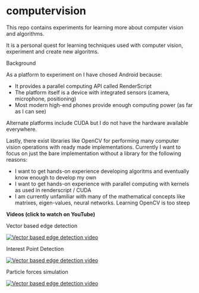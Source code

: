 # computervision
This repo contains experiments for learning more about computer vision and algorithms.

It is a personal quest for learning techniques used with computer vision, experiment and create new algoritms.

Background

As a platform to experiment on I have chosed Android because:
* It provides a parallel computing API called RenderScript
* The platform itself is a device with integrated sensors (camera, microphone, positioning)
* Most modern high-end phones provide enough computing power (as far as I can see)
 
Alternate platforms include CUDA but I do not have the hardware available everywhere.

Lastly, there exist libraries like OpenCV for performing many computer vision operations with ready made implementations. Currently I want to focus on just the bare implementation without a library for the following reasons:
* I want to get hands-on experience developing algoritms and eventually know enough to develop my own
* I want to get hands-on experience with parallel computing with kernels as used in renderscript / CUDA
* I am currently unfamiliar with many of the mathematical concepts like matrixes, eigen-values, neural networks. Learning OpenCV is too steep

**Videos (click to watch on YouTube)**

Vector based edge detection

[![Vector based edge detection video](https://img.youtube.com/vi/vCGlqoCcdD0/0.jpg)](https://www.youtube.com/watch?v=vCGlqoCcdD0)

Interest Point Detection

[![Vector based edge detection video](https://img.youtube.com/vi/kimTh542kfI/0.jpg)](https://www.youtube.com/watch?v=kimTh542kfI)

Particle forces simulation

[![Vector based edge detection video](https://img.youtube.com/vi/NDALoW5n7i0/0.jpg)](https://www.youtube.com/watch?v=NDALoW5n7i0)
